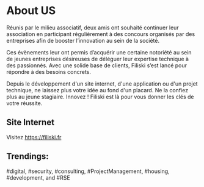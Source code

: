 # About US
Réunis par le milieu associatif, deux amis ont souhaité continuer leur association en participant régulièrement à des concours organisés par des entreprises afin de booster l’innovation au sein de la société.

Ces évènements leur ont permis d’acquérir une certaine notoriété au sein de jeunes entreprises désireuses de déléguer leur expertise technique à des passionnés. Avec une solide base de clients, Filiski s’est lancé pour répondre à des besoins concrets.

Depuis le développement d'un site internet, d'une application ou d'un projet technique, ne laissez plus votre idée au fond d'un placard. Ne la confiez plus au jeune stagiaire. Innovez ! Filiski est là pour vous donner les clés de votre réussite.

## Site Internet

Visitez https://filiski.fr 

## Trendings:
#digital, #security, #consulting, #ProjectManagement, #housing, #development, and #RSE
